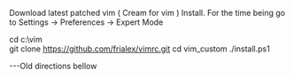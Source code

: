 Download latest patched vim ( Cream for vim )
	Install. For the time being go to Settings -> Preferences -> Expert Mode


cd c:\vim\
git clone https://github.com/frialex/vimrc.git
cd vim_custom
./install.ps1





---Old directions bellow




